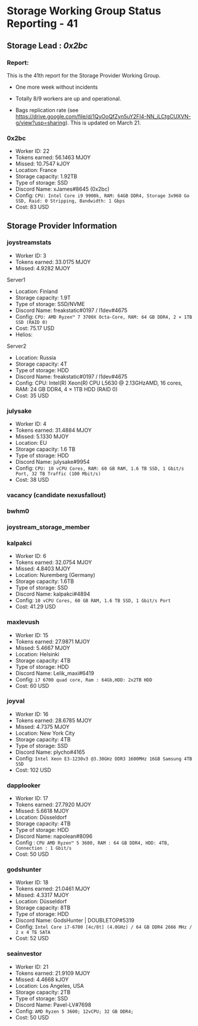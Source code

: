 # Storage Working Group Status Reporting - 41

## Storage Lead : _0x2bc_

### Report:

This is the 41th report for the Storage Provider Working Group. 

* One more week without incidents

* Totally 8/9 workers are up and operational.  

* Bags replication rate (see https://drive.google.com/file/d/1QyOoQfZyn5uY2FI4-NN_iLCtgCUXVN-g/view?usp=sharing). This is updated on March 21.


### 0x2bc

- Worker ID: 22
- Tokens earned: 56.1463 MJOY
- Missed: 10.7547 kJOY
- Location: France
- Storage capacity: 1.92TB
- Type of storage: SSD
- Discord Name: xJames#8645 (0x2bc)
- Config: `CPU: Intel Core i9 9900k, RAM: 64GB DDR4, Storage 3x960 Go SSD, Raid: 0 Stripping, Bandwidth: 1 Gbps`
- Cost: 83 USD

## Storage Provider Information

### joystreamstats

- Worker ID: 3
- Tokens earned: 33.0175 MJOY
- Missed: 4.9282 MJOY

Server1
- Location: Finland
- Storage capacity: 1.9T
- Type of storage: SSD/NVME
- Discord Name: freakstatic#0197 / l1dev#4675
- Config: `CPU: AMD Ryzen™ 7 3700X Octa-Core, RAM: 64 GB DDR4, 2 × 1TB SSD (RAID 0)`
- Cost: 75.17 USD
- Helios:

Server2
- Location: Russia
- Storage capacity: 4T
- Type of storage: HDD
- Discord Name: freakstatic#0197 / l1dev#4675
- Config: CPU: Intel(R) Xeon(R) CPU L5630  @ 2.13GHzAMD, 16 cores, RAM: 24 GB DDR4, 4 × 1TB HDD (RAID 0)
- Cost: 35 USD

### julysake

- Worker ID: 4
- Tokens earned: 31.4884 MJOY
- Missed: 5.1330 MJOY
- Location: EU
- Storage capacity: 1.6 TB
- Type of storage: HDD
- Discord Name: julysake#9954
- Config: `CPU: 10 vCPU Cores, RAM: 60 GB RAM, 1.6 TB SSD, 1 Gbit/s Port, 32 TB Traffic (100 Mbit/s)`
- Cost: 38 USD

### vacancy (candidate nexusfallout)
### bwhm0 
### joystream_storage_member 

### kalpakci

- Worker ID: 6
- Tokens earned: 32.0754 MJOY
- Missed: 4.8403  MJOY
- Location: Nuremberg (Germany)
- Storage capacity: 1.6TB
- Type of storage: SSD
- Discord Name: kalpakci#4894
- Config: `10 vCPU Cores, 60 GB RAM, 1.6 TB SSD, 1 Gbit/s Port`
- Cost: 41.29 USD

### maxlevush

- Worker ID: 15
- Tokens earned: 27.9871 MJOY
- Missed: 5.4667 MJOY
- Location: Helsinki
- Storage capacity: 4TB
- Type of storage: HDD
- Discord Name: Lelik_maxi#6419
- Config: `i7 6700 quad core, Ram : 64Gb,HDD: 2x2TB HDD`
- Cost: 60 USD


### joyval

- Worker ID: 16
- Tokens earned: 28.6785 MJOY
- Missed: 4.7375 MJOY
- Location: New York City
- Storage capacity: 4TB
- Type of storage: SSD
- Discord Name: plycho#4165
- Config: `Intel Xeon E3-1230v3 @3.30GHz DDR3 1600MHz 16GB Samsung 4TB SSD`
- Cost: 102 USD


### dapplooker

- Worker ID: 17
- Tokens earned: 27.7920 MJOY
- Missed: 5.6618 MJOY
- Location: Düsseldorf
- Storage capacity: 4TB
- Type of storage: HDD
- Discord Name: napolean#8096
- Config : `CPU AMD Ryzen™ 5 3600, RAM : 64 GB DDR4, HDD: 4TB, Connection : 1 Gbit/s`
- Cost: 50 USD


### godshunter

- Worker ID: 18
- Tokens earned: 21.0461 MJOY
- Missed: 4.3317 MJOY
- Location: Düsseldorf
- Storage capacity: 8TB
- Type of storage: HDD
- Discord Name: GodsHunter | DOUBLETOP#5319
- Config: `Intel Core i7-6700 [4c/8t] (4.0GHz) / 64 GB DDR4 2666 MHz / 2 x 4 TБ SATA`
- Cost: 52 USD


### seainvestor

- Worker ID: 21
- Tokens earned: 21.9109 MJOY
- Missed: 4.4668 kJOY
- Location: Los Angeles, USA
- Storage capacity: 2TB
- Type of storage: SSD
- Discord Name: Pavel-LV#7698
- Config: `AMD Ryzen 5 3600; 12vCPU; 32 GB DDR4;`
- Cost: 50 USD
